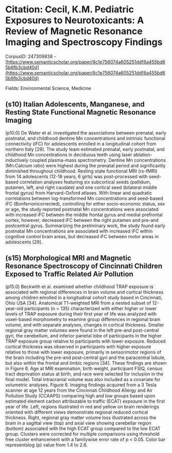 # Citation: Cecil, K.M. Pediatric Exposures to Neurotoxicants: A Review of Magnetic Resonance Imaging and Spectroscopy Findings

CorpusID: 247309838 - [https://www.semanticscholar.org/paper/6c1e756074a605251ddf8a455bd65b6fb3cbd40d](https://www.semanticscholar.org/paper/6c1e756074a605251ddf8a455bd65b6fb3cbd40d)

Fields: Environmental Science, Medicine

## (s10) Italian Adolescents, Manganese, and Resting State Functional Magnetic Resonance Imaging
(p10.0) De Water et al. investigated the associations between prenatal, early postnatal, and childhood dentine Mn concentrations and intrinsic functional connectivity (iFC) for adolescents enrolled in a longitudinal cohort from northern Italy [29]. The study team estimated prenatal, early postnatal, and childhood Mn concentrations in deciduous teeth using laser ablation-inductively coupled plasma-mass spectrometry. Dentine Mn concentrations (Mn:Calcium ratio) were highest during the prenatal period and significantly diminished throughout childhood. Resting state functional MRI (rs-fMRI) from 14 adolescents (12-18 years; 6 girls) was post-processed with seed-based correlation analyses featuring six subcortical seeds (pallidum, putamen, left, and right caudate) and one cortical seed (bilateral middle frontal gyrus) from Harvard-Oxford atlases. With linear and quadratic correlations between log-transformed Mn concentrations and seed-based iFC (Bonferronicorrected), controlling for either socio-economic status, sex or age, the study reported postnatal Mn concentrations were associated with increased iFC between the middle frontal gyrus and medial prefrontal cortex, however, decreased iFC between the right putamen and pre-and postcentral gyrus. Summarizing the preliminary work, the study found early postnatal Mn concentrations are associated with increased iFC within cognitive control brain areas, but decreased iFC between motor areas in adolescents [29].
## (s15) Morphological MRI and Magnetic Resonance Spectroscopy of Cincinnati Children Exposed to Traffic Related Air Pollution
(p15.0) Beckwith et al. examined whether childhood TRAP exposure is associated with regional differences in brain volume and cortical thickness among children enrolled in a longitudinal cohort study based in Cincinnati, Ohio USA [34]. Anatomical T1-weighted MRI from a nested subset of 12-year-old participants (n = 135) characterized with either higher or lower levels of TRAP exposure during their first year of life was analyzed with voxel-based morphometry to examine group differences in regional brain volume, and with separate analyses, changes in cortical thickness. Smaller regional gray matter volumes were found in the left pre-and post-central gyri, the cerebellum, and inferior parietal lobe of participants in the higher TRAP exposure group relative to participants with lower exposure. Reduced cortical thickness was observed in participants with higher exposure relative to those with lower exposure, primarily in sensorimotor regions of the brain including the pre-and post-central gyri and the paracentral lobule, but also within the frontal and limbic regions [34]. These findings are shown in Figure 6. Age at MRI examination, birth weight, participant FSIQ, census tract deprivation status at birth, and race were selected for inclusion in the final model. Total intracranial volume was also included as a covariate for volumetric analyses. Figure 6. Imaging findings acquired from a 3 Tesla scanner at age 12 years from the Cincinnati Childhood Allergy and Air Pollution Study (CCAAPS) comparing high and low groups based upon estimated element carbon attributable to traffic (ECAT) exposure in the first year of life. Left, regions illustrated in red and yellow on brain renderings oriented with different views demonstrate regional reduced cortical thickness. Right, regional gray matter volume loss illustrated across the brain in a sagittal view (top) and axial view showing cerebellar region (bottom) associated with the high ECAT group compared to the low ECAT group. Clusters were corrected for multiple comparisons using threshold free cluster enhancement with a familywise error rate of p < 0.05. Color bar representslog (p) value from 1.4 to 2.6.
